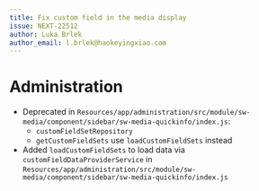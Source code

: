 ```yaml
---
title: Fix custom field in the media display
issue: NEXT-22512
author: Luka Brlek
author_email: l.brlek@haokeyingxiao.com
---
```

# Administration
* Deprecated in `Resources/app/administration/src/module/sw-media/component/sidebar/sw-media-quickinfo/index.js`:
    * `customFieldSetRepository`
    * `getCustomFieldSets` use `loadCustomFieldSets` instead
* Added `loadCustomFieldSets` to load data via `customFieldDataProviderService` in `Resources/app/administration/src/module/sw-media/component/sidebar/sw-media-quickinfo/index.js`

